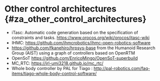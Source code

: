 # Other control architectures {#za_other_control_architectures}

  * iTasc: Automatic code generation based on the specification of constraints and tasks.
  https://www.orocos.org/wiki/orocos/itasc-wiki
  * IHMC: https://github.com/ihmcrobotics/ihmc-open-robotics-software
  * https://github.com/fkanehiro/hrpsys-base from the Humanoid Research Group (AIST) using a graph of controllers based on OpenRTM
  * OpenSoT https://github.com/EnricoMingo/OpenSoT-superbuild
  * MC_RTC:  https://jrl-umi3218.github.io/mc_rtc/
  * Whole body controller by PAL for Tiago :
  http://pal-robotics.com/faq-items/tiago-whole-body-control-software/

